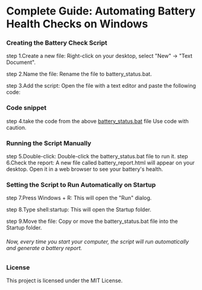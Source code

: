 # Complete Guide: Automating Battery Health Checks on Windows
### Creating the Battery Check Script
step 1.Create a new file: Right-click on your desktop, select "New" -> "Text Document".

step 2.Name the file: Rename the file to battery_status.bat.

step 3.Add the script: Open the file with a text editor and paste the following code:

### Code snippet
step 4.take the code from the above [battery_status.bat](Battery-Health-Monitoring-Automation\battery_status.bat) file
Use code with caution.

### Running the Script Manually
step 5.Double-click: Double-click the battery_status.bat file to run it.
step 6.Check the report: A new file called battery_report.html will appear on your desktop. Open it in a web browser to see your battery's health.


### Setting the Script to Run Automatically on Startup
step 7.Press Windows + R: This will open the "Run" dialog.

step 8.Type shell:startup: This will open the Startup folder.

step 9.Move the file: Copy or move the battery_status.bat file into the Startup folder.

###### Now, every time you start your computer, the script will run automatically and generate a battery report.

### License
This project is licensed under the MIT License.
